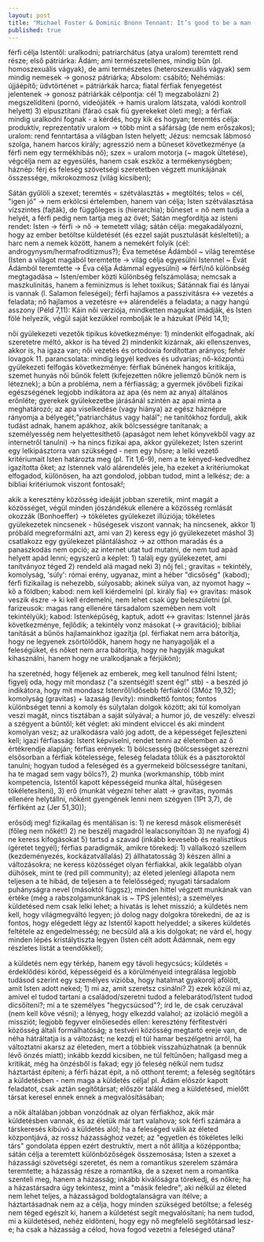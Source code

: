 ```yaml
---
layout: post
title: "Michael Foster & Dominic Bnonn Tennant: It’s good to be a man (2021)"
published: true
---
```


férfi célja Istentől: uralkodni; patriarchátus (atya uralom) teremtett rend része; első pátriárka: Ádám; ami természetellenes, mindig bűn (pl. homoszexuális vágyak), de ami természetes (heteroszexuális vágyak) sem mindig nemesek -> gonosz pátriárka; Absolom: csábító; Nehémiás: újjáépítő; üdvtörténet = pátriárkák harca; fiatal férfiak fenyegetést jelentenek -> gonosz pátriárkák célpontja: cél 1) megzabolázni 2) megszelídíteni (pornó, videójáték -> hamis uralom látszata, valódi kontroll helyett) 3) elpusztítani (fáraó csak fiú gyerekeket öleti meg); a férfiak mindig uralkodni fognak - a kérdés, hogy kik és hogyan; teremtés célja: produktív, reprezentatív uralom -> több mint a sáfárság (de nem erőszakos); uralom: rend fenntartása a világban Isten helyett; Jézus: nemcsak lábmosó szolga, hanem harcos király; agresszió nem a bűneset következménye (a férfi nem egy termékhibás nő); szex = uralom motorja (~ magok ültetése), végcélja nem az egyesülés, hanem csak eszköz a termékenységben; háznép: férj és feleség szövetségi szeretetben végzett munkájának összessége, mikrokozmosz (világ kicsiben);

Sátán gyűlöli a szexet; teremtés = szétválasztás + megtöltés; telos = cél, "igen jó" -> nem erkölcsi értelemben, hanem van célja; Isten szétválasztása vízszintes (fajták), de függőleges is (hierarchia); bűneset = nő nem tudja a helyét, a férfi pedig nem tartja meg az övét; Sátán megfordítja az isteni rendet: Isten -> férfi -> nő -> temetett világ; sátán célja: megakadályozni, hogy az ember betöltse küldetését (és ezzel saját pusztulását késlelteti); a harc nem a nemek között, hanem a nemekért folyik (cél: androgynysm/hermafroditizmus?); Éva temetése Ádámból ~ világ teremtése (Isten a világot magából teremtette -> világ célja egyesülni Istennel ~ Évát Ádámból teremtette -> Éva célja Ádámmal egyesülni) => férfi/nő különbség megtagadása ~ Isten/ember közti különbség felszámolása; nemcsak a maszkulinitás, hanem a feminizmus is lehet toxikus; Sátánnak fiai és lányai is vannak (l. Salamon feleségei); férfi hajlamos a passzivitásra <-> vezetés a feladata; nő hajlamos a vezetésre <-> alárendelés a feladata; a nagy hangú asszony (Péld 7,11): Káin női verziója, mindketten magukat imádják, és Isten fölé helyezik, végül saját kezükkel rombolják le a házukat (Péld 14,1);

női gyülekezeti vezetők tipikus következménye: 1) mindenkit elfogadnak, aki szeretetre méltó, akkor is ha téved 2) mindenkit kizárnak, aki ellenszenves, akkor is, ha igaza van; női vezetés és ortodoxia fordítottan arányos; fehér lovagok 11. parancsolata: mindig legyél kedves és udvarias; nő-központú gyülekezeti felfogás következménye: férfiak bűnének hangos kritikája, szemet hunyás női bűnök felett (kifejezetten nőkre jellemző bűnök nem is léteznek); a bűn a probléma, nem a férfiasság; a gyermek jövőbeli fizikai egészségének legjobb indikátora az apa (és nem az anya) általános erőnléte; gyerekek gyülekezetbe járásánál szintén az apai minta a meghatározó; az apa viselkedése (vagy hiánya) az egész háznépre rányomja a bélyegét;"patriarchátus vagy halál"; ne tanítókhoz fordulj, akik tudást adnak, hanem apákhoz, akik bölcsességre tanítanak; a személyesség nem helyettesíthető (apaságot nem lehet könyvekből vagy az internetről tanulni) -> ha nincs fizikai apa, akkor gyülekezet; Isten szerint egy lelkipásztorra van szükséged - nem egy hősre; a lelki vezető kritériumait Isten határozta meg (pl. Tit 1,6-9), nem a te kényed-kedvedhez igazította őket; az Istennek való alárendelés jele, ha ezeket a kritériumokat elfogadod, különösen, ha azt gondolod, jobban tudod, mint a lelkész; de: a bibliai kritériumok viszont fontosak!;

akik a keresztény közösség ideáját jobban szeretik, mint magát a közösséget, végül minden jószándékuk ellenére a közösség romlását okozzák (Bonhoeffer) -> tökéletes gyülekezet illúziója; tökéletes gyülekezetek nincsenek - hűségesek viszont vannak; ha nincsenek, akkor 1) próbáld megreformálni azt, ami van 2) keress egy jó gyülekezetet máshol 3) csatlakozz egy gyülekezet plántáláshoz -> az otthon maradás és a panaszkodás nem opció; az internet utat tud mutatni, de nem tud apád helyett apád lenni; egyszerű a képlet: 1) találj egy gyülekezetet, ami tanítványoz téged 2) rendeld alá magad neki 3) nőj fel.; gravitas = tekintély, komolyság, 'súly': római erény, ugyanaz, mint a héber "dicsőség" (kabod); férfi fizikailag is nehezebb, súlyosabb; akinek súlya van, az nyomot hagy ~ kő a földben; kabod: nem kell kiérdemelni (pl. király fia) <-> gravitas: mások veszik észre -> ki kell érdemelni, nem lehet csak úgy beleszületni (pl. farizeusok: magas rang ellenére társadalom szemében nem volt tekintélyük); kabod: Istenképűség, kaptuk, adott <-> gravitas: Istennel járás következménye, fejlődik; a tekintély vonz másokat (-> gravitáció); bibliai tanítását a bűnös hajlamainkhoz igazítja (pl. férfiakat nem arra bátorítja, hogy ne legyenek zsörtölődők, hanem hogy ne hanyagolják el a feleségüket, és nőket nem arra bátorítja, hogy ne hagyják magukat kihasználni, hanem hogy ne uralkodjanak a férjükön);

ha szeretnéd, hogy féljenek az emberek, meg kell tanulnod félni Istent; figyelj oda, hogy mit mondasz ("a szentségit! szent ég!" stb) - a beszéd jó indikátora, hogy mit mondasz Istenről/idősebb férfiakról (3Móz 19,32); komolyság (gravitas) + lazaság (levity): mindkettő fontos; fontos különbséget tenni a komoly és súlytalan dolgok között; aki túl komolyan veszi magát, nincs tisztában a saját súlyával; a humor jó, de veszély: elveszi a szégyent a bűntől; két véglet: aki mindent elviccel és aki mindent komolyan vesz; az uralkodásra való jog adott, de a képességet fejleszteni kell; igazi férfiasság: Istent képviselni, rendet tenni az életemben az ő értékrendje alapján; férfias erények: 1) bölcsesség (bölcsességet szerezni elsősorban a férfiak kötelessége, feleség feladata tőlük és a pásztoroktól tanulni; hogyan tudod a feleséged és a gyermekeid bölcsességre tanítani, ha te magad sem vagy bölcs?), 2) munka (workmanship, több mint kompetencia, Istentől kapott képességeid munka által, hűségesen tökéletesíteni), 3) erő (munkát végezni teher alatt -> gravitas, nyomás ellenére helytállni, nőként gyengének lenni nem szégyen (1Pt 3,7), de férfiként az (Jer 51,30));

erősödj meg! fizikailag és mentálisan is: 1) ne keresd mások elismerését (főleg nem nőkét!) 2) ne beszélj magadról lealacsonyítóan 3) ne nyafogj 4) ne keress kifogásokat 5) tartsd a szavad (inkább kevesebb és realisztikus ígéretet tegyél); férfias paradigmák, amikre törekedj: 1) vállalkozó szellem (kezdeményezés, kockázatvállalás) 2) állhatatosság 3) készen állni a változásokra; ne keress közösséget olyan férfiakkal, akik legalább olyan dühösek, mint te (red pill community); az életed jelenlegi állapota nem teljesen a te hibád, de teljesen a te felelősséged; nyugati társadalom puhányságra nevel (másoktól függsz); minden hittel végzett munkának van értéke (még a rabszolgamunkának is ~ TPS jelentés); a személyes küldetésed nem csak lelki lehet; a hivatás is lehet misszió; a küldetés nem kell, hogy világmegváltó legyen; jó dolog nagy dolgokra törekedni, de az is fontos, hogy elégedett légy az Istentől kapott helyeddel; a sikeres küldetés feltétele az engedelmesség; ne becsüld alá a kis dolgokat; ne várd el, hogy minden lépés kristálytiszta legyen (Isten célt adott Ádámnak, nem egy részletes listát a teendőkkel);

a küldetés nem egy térkép, hanem egy távoli hegycsúcs; küldetés = érdeklődési köröd, képességeid és a körülményeid integrálása legjobb tudásod szerint egy személyes vízióba, hogy hatalmat gyakorolj afölött, amit Isten adott neked; 1) mi az, amit szeretsz csinálni? 2) ezek közül mi az, amivel el tudod tartani a családod/szeretni tudod a felebarátod/Istent tudod dicsőíteni?; mi a te személyes "hegycsúcsod"?; írd le, de csak ceruzával (nem kell kőve vésni); a lényeg, hogy elkezdd valahol; az izoláció megöli a missziót; legjobb fegyver elnőiesedés ellen: keresztény férfitestvéri közösség általi formálhatóság; a testvéri közösség megtartó ereje van, de néha hátráltatja is a változást; ne kezdj el túl hamar beszélgetni arról, ha változtatni akarsz az életeden, mert a többiek visszahúzhatnak (a bennük lévő önzés miatt); inkább kezdd kicsiben, ne túl feltűnően; hallgasd meg a kritikát, még ha önzésből is fakad; egy jó feleség nélkül nem tudsz háztartást építeni; a férfi házat épít, a nő otthont teremt; a feleség segítőtárs a küldetésben - nem maga a küldetés célja! pl. Ádám először kapott feladatot, csak aztán segítőtársat; először találd meg a küldetésed, mielőtt társat keresel ennek ennek a megvalósításában;

a nők általában jobban vonzódnak az olyan férfiakhoz, akik már küldetésben vannak, és az életük már tart valahova; sok férfi számára a társkeresés kibúvó a küldetés alól; ha a feleséged válik az életed központjává, az rossz házassághoz vezet; az "egyetlen és tökéletes lelki társ" gondolata éppen ezért destruktív, mert a nőt állítja a középpontba; sátán célja a teremtett különbözőségek összemosása; Isten a szexet a házassági szövetségi szeretet, és nem a romantikus szerelem számára teremtette; a házasság része a romantika, de a szexet nem a romantika szenteli meg, hanem a házasság; inkább kiválóságra törekedj, és nőkre; ha a házastársadra úgy tekintesz, mint a "másik feledre", aki nélkül az életed nem lehet teljes, a házasságod boldogtalanságra van ítélve; a háztartásadnak nem az a célja, hogy minden szükséged betöltse; a feleség nem téged egészít ki, hanem a küldetést segít megvalósítani; ha nem tudod, mi a küldetésed, nehéz eldönteni, hogy egy nő megfelelő segítőtársad lesz-e; ha csak a házasság a célod, hova fogod vezetni a feleséged utána?
